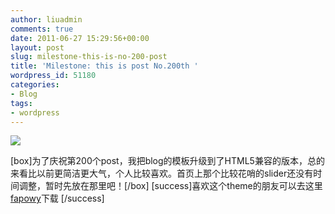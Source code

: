 ```yaml
---
author: liuadmin
comments: true
date: 2011-06-27 15:29:56+00:00
layout: post
slug: milestone-this-is-no-200-post
title: 'Milestone: this is post No.200th '
wordpress_id: 51180
categories:
- Blog
tags:
- wordpress
---
```


[![](http://cdn1.martinliu.cn/wp-content/uploads/2011/06/200.jpg)](http://martinliu.cn/2011/06/milestone-this-is-no-200-post.html/attachment/200)

[box]为了庆祝第200个post，我把blog的模板升级到了HTML5兼容的版本，总的来看比以前更简洁更大气，个人比较喜欢。首页上那个比较花哨的slider还没有时间调整，暂时先放在那里吧！[/box]
[success]喜欢这个theme的朋友可以去这里 [fapowy](http://wpthemes.jayj.dk/fapowy/)下载 [/success]

